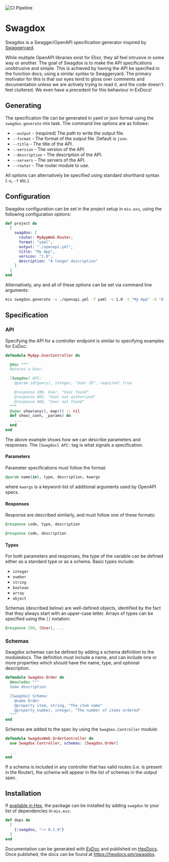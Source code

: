 ![CI Pipeline](https://github.com/dylanblakemore/swagdox/actions/workflows/elixir.yml/badge.svg)

# Swagdox

Swagdox is a Swagger/OpenAPI specification generator inspired by [Swaggeryard](https://github.com/livingsocial/swagger_yard).

While multiple OpenAPI libraries exist for Elixir, they all feel intrusive in some way or another. The goal of Swagdox is to
make the API specifications unobtrusive and simple. This is achieved by having the API be specified in the function docs,
using a similar syntax to Swaggeryard. The primary motivator for this is that our eyes tend to gloss over comments and documentation
unless we are actively trying to read it, and the code doesn't feel cluttered. We even have a precedent for this behaviour in ExDocs!

## Generating

The specification file can be generated in yaml or json format using the `swagdox.generate` mix task. The command line options are as follows:

- `--output` - (required) The path to write the output file.
- `--format` - The format of the output file. Default is `json`.
- `--title` - The title of the API.
- `--version` - The version of the API.
- `--description` - The description of the API.
- `--servers` - The servers of the API.
- `--router` - The router module to use.

All options can alternatively be specified using standard shorthand syntax (`-o`, `-f` etc.)

## Configuration

Swagdox configuration can be set in the project setup in `mix.exs`, using the following configuration options:

```elixir
def project do
  [
    swagdox: [
      router: MyAppWeb.Router,
      format: "yaml",
      output: "./openapi.yml",
      title: "My App",
      version: "1.0",
      description: "A longer description"
    ]
  ]
end
```

Alternatively, any and all of these options can be set via command line arguments:

```bash
mix swagdox.generate -o ./openapi.yml -f yaml -v 1.0 -t "My App" -d "A longer description" -s "localhost://4001,my-app.my-domain.com" -r MyAppWeb.Router
```

## Specification

### API

Specifying the API for a controller endpoint is similar to specifying examples for ExDoc:

```elixir
defmodule MyApp.UserController do

  @doc """
  Returns a User.

  [Swagdox] API:
    @param id(query), integer, "User ID", required: true

    @response 200, User, "User found"
    @response 403, "User not authorized"
    @response 404, "User not found"
  """
  @spec show(any(), map()) :: nil
  def show(_conn, _params) do
    ...
  end
end
```

The above example shows how we can describe parameters and responses. The `[Swagdox] API:` tag is what signals
a specification.

#### Parameters

Parameter specifications must follow the format:

```elixir
@param name(in), type, description, kwargs
```

where `kwargs` is a keyword-list of additional arguments used by OpenAPI specs.

#### Responses

Response are described similarly, and must follow one of these formats:

```elixir
@response code, type, description

@response code, description
```

#### Types

For both parameters and responses, the type of the variable can be defined either as a
standard type or as a schema. Basic types include:

- `integer`
- `number`
- `string`
- `boolean`
- `array`
- `object`

Schemas (described below) are well-defined objects, identified by the fact that they always start with an upper-case letter.
Arrays of types can be specified using the `[]` notation:

```elixir
@response 200, [User], ...
```

### Schemas

Swagdox schemas can be defined by adding a schema definition to the moduledocs.
The definition must include a name, and can include one or more properties which
should have the name, type, and optional description.

```elixir
defmodule Swagdox.Order do
  @mouledoc """
  Some description

  [Swagdox] Schema:
    @name Order
    @property item, string, "The item name"
    @property number, integer, "The number of items ordered"
  """
end
```

Schemas are added to the spec by using the `Swagbox.Controller` module:

```elixir
defmodule SwagdoxWeb.OrderController do
  use Swagdox.Controller, schemas: [Swagdox.Order]

  ...
end
```

If a schema is included in any controller that has valid routes (i.e. is present in the Router),
the schema will appear in the list of schemas in the output spec.

## Installation

If [available in Hex](https://hex.pm/docs/publish), the package can be installed
by adding `swagdox` to your list of dependencies in `mix.exs`:

```elixir
def deps do
  [
    {:swagdox, "~> 0.1.0"}
  ]
end
```

Documentation can be generated with [ExDoc](https://github.com/elixir-lang/ex_doc)
and published on [HexDocs](https://hexdocs.pm). Once published, the docs can
be found at <https://hexdocs.pm/swagdox>.
